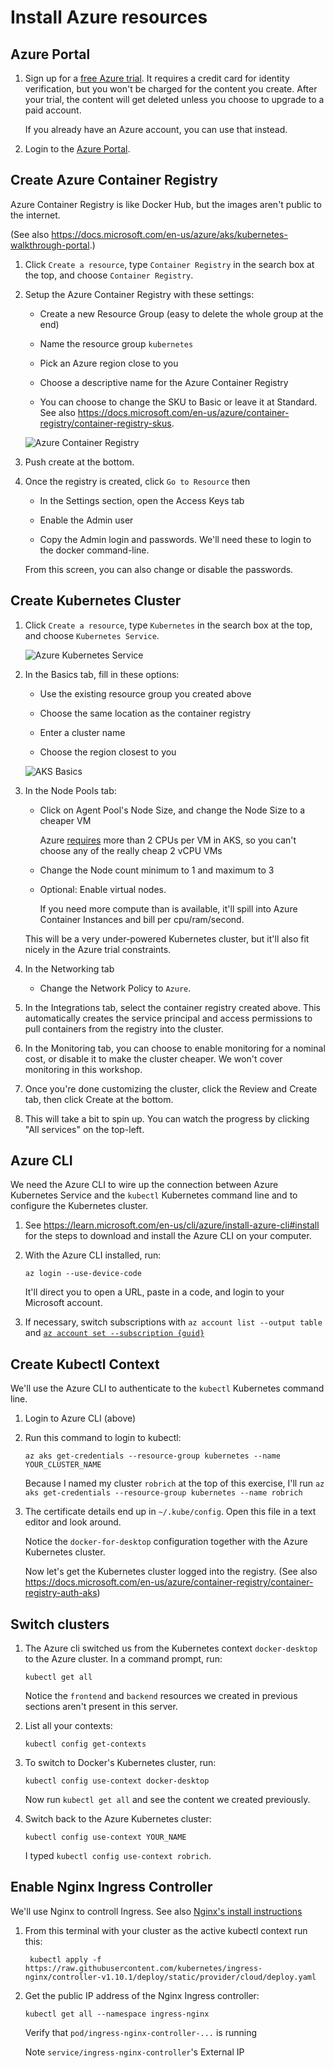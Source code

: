 Install Azure resources
=======================


Azure Portal
------------

1. Sign up for a [free Azure trial](https://azure.microsoft.com/en-us/free/).  It requires a credit card for identity verification, but you won't be charged for the content you create.  After your trial, the content will get deleted unless you choose to upgrade to a paid account.

   If you already have an Azure account, you can use that instead.

2. Login to the [Azure Portal](https://portal.azure.com).


Create Azure Container Registry
-------------------------------

Azure Container Registry is like Docker Hub, but the images aren't public to the internet.

(See also https://docs.microsoft.com/en-us/azure/aks/kubernetes-walkthrough-portal.)

1. Click `Create a resource`, type `Container Registry` in the search box at the top, and choose `Container Registry`.

2. Setup the Azure Container Registry with these settings:

   - Create a new Resource Group (easy to delete the whole group at the end)

   - Name the resource group `kubernetes`

   - Pick an Azure region close to you

   - Choose a descriptive name for the Azure Container Registry

   - You can choose to change the SKU to Basic or leave it at Standard.  See also https://docs.microsoft.com/en-us/azure/container-registry/container-registry-skus.

   ![Azure Container Registry](acr-1.png)

3. Push create at the bottom.

4. Once the registry is created, click `Go to Resource` then

   - In the Settings section, open the Access Keys tab

   - Enable the Admin user

   - Copy the Admin login and passwords.  We'll need these to login to the docker command-line.

   From this screen, you can also change or disable the passwords.


Create Kubernetes Cluster
-------------------------

1. Click `Create a resource`, type `Kubernetes` in the search box at the top, and choose `Kubernetes Service`.

   ![Azure Kubernetes Service](aks-1.png)

2. In the Basics tab, fill in these options:

   - Use the existing resource group you created above

   - Choose the same location as the container registry

   - Enter a cluster name

   - Choose the region closest to you

   ![AKS Basics](aks-2.png)

3. In the Node Pools tab:

   - Click on Agent Pool's Node Size, and change the Node Size to a cheaper VM

     Azure [requires](https://learn.microsoft.com/en-us/azure/aks/quotas-skus-regions#restricted-vm-sizes) more than 2 CPUs per VM in AKS, so you can't choose any of the really cheap 2 vCPU VMs

   - Change the Node count minimum to 1 and maximum to 3

   - Optional: Enable virtual nodes.

     If you need more compute than is available, it'll spill into Azure Container Instances and bill per cpu/ram/second.

   This will be a very under-powered Kubernetes cluster, but it'll also fit nicely in the Azure trial constraints.

4. In the Networking tab

   - Change the Network Policy to `Azure`.

5. In the Integrations tab, select the container registry created above.  This automatically creates the service principal and access permissions to pull containers from the registry into the cluster.

6. In the Monitoring tab, you can choose to enable monitoring for a nominal cost, or disable it to make the cluster cheaper.  We won't cover monitoring in this workshop.

7. Once you're done customizing the cluster, click the Review and Create tab, then click Create at the bottom.

8. This will take a bit to spin up.  You can watch the progress by clicking "All services" on the top-left.


Azure CLI
---------

We need the Azure CLI to wire up the connection between Azure Kubernetes Service and the `kubectl` Kubernetes command line and to configure the Kubernetes cluster.

1. See https://learn.microsoft.com/en-us/cli/azure/install-azure-cli#install for the steps to download and install the Azure CLI on your computer.

2. With the Azure CLI installed, run:

   ```
   az login --use-device-code
   ```

   It'll direct you to open a URL, paste in a code, and login to your Microsoft account.

3. If necessary, switch subscriptions with `az account list --output table` and [`az account set --subscription {guid}`](https://docs.microsoft.com/en-us/cli/azure/account?view=azure-cli-latest#az-account-set)


Create Kubectl Context
----------------------

We'll use the Azure CLI to authenticate to the `kubectl` Kubernetes command line.

1. Login to Azure CLI (above)

2. Run this command to login to kubectl:

   ```
   az aks get-credentials --resource-group kubernetes --name YOUR_CLUSTER_NAME
   ```

   Because I named my cluster `robrich` at the top of this exercise, I'll run `az aks get-credentials --resource-group kubernetes --name robrich`

3. The certificate details end up in `~/.kube/config`.  Open this file in a text editor and look around.

   Notice the `docker-for-desktop` configuration together with the Azure Kubernetes cluster.

   Now let's get the Kubernetes cluster logged into the registry.  (See also https://docs.microsoft.com/en-us/azure/container-registry/container-registry-auth-aks)


Switch clusters
---------------

1. The Azure cli switched us from the Kubernetes context `docker-desktop` to the Azure cluster.  In a command prompt, run:

   ```
   kubectl get all
   ```

   Notice the `frontend` and `backend` resources we created in previous sections aren't present in this server.

2. List all your contexts:

   ```
   kubectl config get-contexts
   ```

3. To switch to Docker's Kubernetes cluster, run:

   ```
   kubectl config use-context docker-desktop
   ```

   Now run `kubectl get all` and see the content we created previously.

4. Switch back to the Azure Kubernetes cluster:

   ```
   kubectl config use-context YOUR_NAME
   ```

   I typed `kubectl config use-context robrich`.


Enable Nginx Ingress Controller
-------------------------------

We'll use Nginx to controll Ingress. See also [Nginx's install instructions](https://kubernetes.github.io/ingress-nginx/deploy/#azure)

1. From this terminal with your cluster as the active kubectl context run this:

   ```
    kubectl apply -f https://raw.githubusercontent.com/kubernetes/ingress-nginx/controller-v1.10.1/deploy/static/provider/cloud/deploy.yaml
    ```

2. Get the public IP address of the Nginx Ingress controller:

   ```
   kubectl get all --namespace ingress-nginx
   ```

   Verify that `pod/ingress-nginx-controller-...` is running

   Note `service/ingress-nginx-controller`'s External IP
